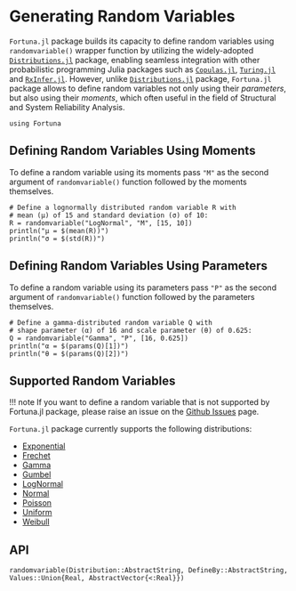 # Generating Random Variables

`Fortuna.jl` package builds its capacity to define random variables using `randomvariable()` wrapper function by utilizing the widely-adopted [`Distributions.jl`](https://github.com/JuliaStats/Distributions.jl) package, enabling seamless integration with other probabilistic programming Julia packages such as [`Copulas.jl`](https://github.com/lrnv/Copulas.jl), [`Turing.jl`](https://github.com/TuringLang/Turing.jl) and [`RxInfer.jl`](https://github.com/biaslab/RxInfer.jl). However, unlike [`Distributions.jl`](https://github.com/JuliaStats/Distributions.jl) package, `Fortuna.jl` package allows to define random variables not only using their *parameters*, but also using their *moments*, which often useful in the field of Structural and System Reliability Analysis.

```@setup GenerateRV
using Fortuna
```

## Defining Random Variables Using Moments

To define a random variable using its moments pass `"M"` as the second argument of `randomvariable()` function followed by the moments themselves. 

```@example GenerateRV
# Define a lognormally distributed random variable R with 
# mean (μ) of 15 and standard deviation (σ) of 10:
R = randomvariable("LogNormal", "M", [15, 10])
println("μ = $(mean(R))")
println("σ = $(std(R))")
```

## Defining Random Variables Using Parameters

To define a random variable using its parameters pass `"P"` as the second argument of `randomvariable()` function followed by the parameters themselves. 

```@example GenerateRV
# Define a gamma-distributed random variable Q with 
# shape parameter (α) of 16 and scale parameter (θ) of 0.625:
Q = randomvariable("Gamma", "P", [16, 0.625])
println("α = $(params(Q)[1])")
println("θ = $(params(Q)[2])")
```

## Supported Random Variables

!!! note
    If you want to define a random variable that is not supported by Fortuna.jl package, please raise an issue on the [Github Issues](https://github.com/AkchurinDA/Fortuna.jl/issues) page.

`Fortuna.jl` package currently supports the following distributions:
- [Exponential](https://juliastats.org/Distributions.jl/latest/univariate/#Distributions.Exponential)
- [Frechet](https://juliastats.org/Distributions.jl/stable/univariate/#Distributions.Frechet)
- [Gamma](https://juliastats.org/Distributions.jl/latest/univariate/#Distributions.Gamma)
- [Gumbel](https://juliastats.org/Distributions.jl/latest/univariate/#Distributions.Gumbel)
- [LogNormal](https://juliastats.org/Distributions.jl/latest/univariate/#Distributions.LogNormal)
- [Normal](https://juliastats.org/Distributions.jl/latest/univariate/#Distributions.Normal)
- [Poisson](https://juliastats.org/Distributions.jl/latest/univariate/#Distributions.Poisson)
- [Uniform](https://juliastats.org/Distributions.jl/latest/univariate/#Distributions.Uniform)
- [Weibull](https://juliastats.org/Distributions.jl/latest/univariate/#Distributions.Weibull)

## API

```@docs
randomvariable(Distribution::AbstractString, DefineBy::AbstractString, Values::Union{Real, AbstractVector{<:Real}})
```
